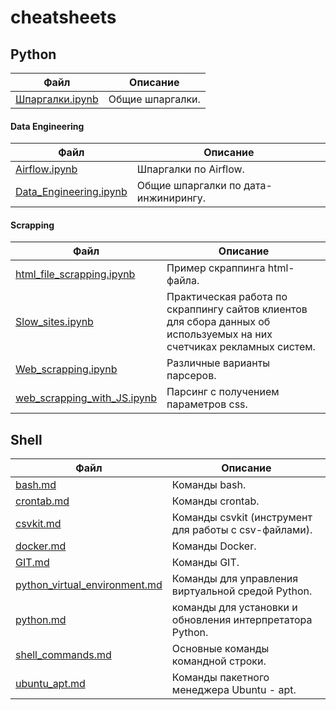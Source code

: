 # cheatsheets
## Python
|Файл|Описание|
|-|-|
|[Шпаргалки.ipynb](Python/Шпаргалки.ipynb)|Общие шпаргалки.|

#### Data Engineering
|Файл|Описание|
|-|-|
|[Airflow.ipynb](Python/Data%20Engineering/Airflow.ipynb)|Шпаргалки по Airflow.|
|[Data_Engineering.ipynb](Python/Data%20Engineering/Data_Engineering.ipynb)|Общие шпаргалки по дата-инжинирингу.|

#### Scrapping
|Файл|Описание|
|-|-|
|[html_file_scrapping.ipynb](Python/Scrapping/html_file_scrapping.ipynb)|Пример скраппинга html-файла.|
|[Slow_sites.ipynb](Python/Scrapping/Slow_sites.ipynb)|Практическая работа по скраппингу сайтов клиентов для сбора данных об используемых на них счетчиках рекламных систем.|
|[Web_scrapping.ipynb](Python/Scrapping/Web_scrapping.ipynb)|Различные варианты парсеров.|
|[web_scrapping_with_JS.ipynb](Python/Scrapping/web_scrapping_with_JS.ipynb)|Парсинг с получением параметров css.|

## Shell
|Файл|Описание|
|-|-|
|[bash.md](Shell/bash.md)|Команды bash.|
|[crontab.md](Shell/crontab.md)|Команды crontab.|
|[csvkit.md](Shell/csvkit.md)|Команды csvkit (инструмент для работы с csv-файлами).|
|[docker.md](Shell/docker.md)|Команды Docker.|
|[GIT.md](Shell/GIT.md)|Команды GIT.|
|[python_virtual_environment.md](Shell/python_virtual_environment.md)|Команды для управления виртуальной средой Python.|
|[python.md](Shell/python.md)|команды для установки и обновления интерпретатора Python.|
|[shell_commands.md](Shell/shell_commands.md)|Основные команды командной строки.|
|[ubuntu_apt.md](Shell/ubuntu_apt.md)|Команды пакетного менеджера Ubuntu - apt.|